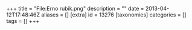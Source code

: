 +++
title = "File:Erno rubik.png"
description = ""
date = 2013-04-12T17:48:46Z
aliases = []
[extra]
id = 13276
[taxonomies]
categories = []
tags = []
+++


